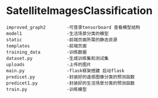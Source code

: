 # SatelliteImagesClassification
    improved_graph2        -可登录tensorboard 查看模型结构
    model1				   -生活场景分类的模型
    static	               -前端页面所需的静态资源
    templates		       -前端页面
    training_data          -训练数据
    dataset.py             -生成训练集和测试集
    uploads                -上传的图片
    main.py		           -flask框架搭建 启动flask
    predicet.py            -封装好的遥感图像分类的预测函数
    predicet1.py           -封装好的生活场景分类的预测函数
    train.py               -训练模型
 
